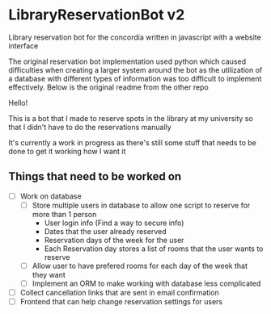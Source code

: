 # LibraryReservationBot v2
Library reservation bot for the concordia written in javascript with a website interface

The original reservation bot implementation used python which caused difficulties when creating a larger system around the bot as the 
utilization of a database with different types of information was too difficult to implement effectively. Below is the original readme from the other repo

Hello!

This is a bot that I made to reserve spots in the library at my university so that I didn't have to do the reservations manually

It's currently a work in progress as there's still some stuff that needs to be done to get it working how I want it

## Things that need to be worked on
- [ ] Work on database
  - [ ] Store multiple users in database to allow one script to reserve for more than 1 person
    - User login info (Find a way to secure info)
    - Dates that the user already reserved
    - Reservation days of the week for the user
    - Each Reservation day stores a list of rooms that the user wants to reserve
  - [ ] Allow user to have prefered rooms for each day of the week that they want
  - [ ] Implement an ORM to make working with database less complicated
- [ ] Collect cancellation links that are sent in email confirmation
- [ ] Frontend that can help change reservation settings for users
